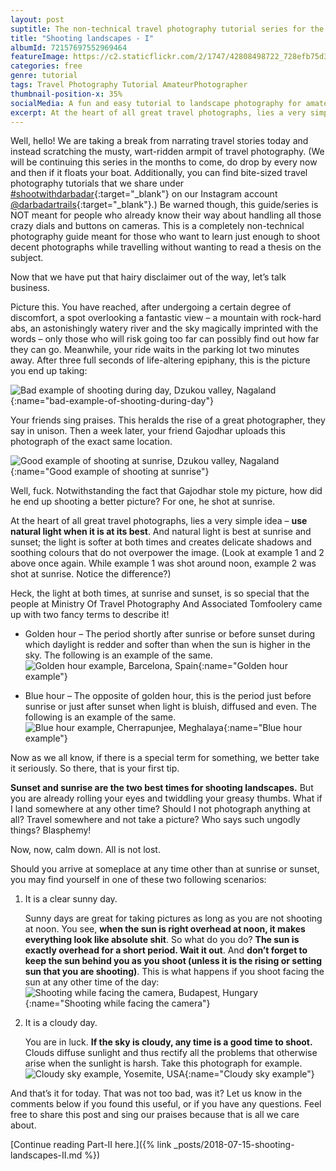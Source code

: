 ```yaml
---
layout: post
suptitle: The non-technical travel photography tutorial series for the lazy amateur.
title: "Shooting landscapes - I"
albumId: 72157697552969464
featureImage: https://c2.staticflickr.com/2/1747/42808498722_728efb75d3_c.jpg
categories: free
genre: tutorial
tags: Travel Photography Tutorial AmateurPhotographer 
thumbnail-position-x: 35%
socialMedia: A fun and easy tutorial to landscape photography for amateurs
excerpt: At the heart of all great travel photographs, lies a very simple idea – use natural light when it is at its best.
---
```


Well, hello! We are taking a break from narrating travel stories today and instead scratching the musty, wart-ridden armpit of travel photography. (We will be continuing this series in the months to come, do drop by every now and then if it floats your boat. Additionally, you can find bite-sized travel photography tutorials that we share under [#shootwithdarbadar](https://www.instagram.com/explore/tags/shootwithdarbadar/){:target="_blank"} on our Instagram account [@darbadartrails](https://www.instagram.com/darbadartrails/){:target="_blank"}.) Be warned though, this guide/series is NOT meant for people who already know their way about handling all those crazy dials and buttons on cameras. This is a completely non-technical photography guide meant for those who want to learn just enough to shoot decent photographs while travelling without wanting to read a thesis on the subject. 

Now that we have put that hairy disclaimer out of the way, let’s talk business. 

Picture this. You have reached, after undergoing a certain degree of discomfort, a spot overlooking a fantastic view – a mountain with rock-hard abs, an astonishingly watery river and the sky magically imprinted with the words – only those who will risk going too far can possibly find out how far they can go. Meanwhile, your ride waits in the parking lot two minutes away. After three full seconds of life-altering epiphany, this is the picture you end up taking:

![Bad example of shooting during day, Dzukou valley, Nagaland](){:name="bad-example-of-shooting-during-day"} 

Your friends sing praises. This heralds the rise of a great photographer, they say in unison. Then a week later, your friend Gajodhar uploads this photograph of the exact same location.

![Good example of shooting at sunrise, Dzukou valley, Nagaland](){:name="Good example of shooting at sunrise"} 

Well, fuck. Notwithstanding the fact that Gajodhar stole my picture, how did he end up shooting a better picture? For one, he shot at sunrise. 

At the heart of all great travel photographs, lies a very simple idea – **use natural light when it is at its best**. And natural light is best at sunrise and sunset; the light is softer at both times and creates delicate shadows and soothing colours that do not overpower the image. (Look at example 1 and 2 above once again. While example 1 was shot around noon, example 2 was shot at sunrise. Notice the difference?)

Heck, the light at both times, at sunrise and sunset, is so special that the people at Ministry Of Travel Photography And Associated Tomfoolery came up with two fancy terms to describe it! 

* Golden hour – The period shortly after sunrise or before sunset during which daylight is redder and softer than when the sun is higher in the sky. The following is an example of the same. 
![Golden hour example, Barcelona, Spain](){:name="Golden hour example"} 



* Blue hour – The opposite of golden hour, this is the period just before sunrise or just after sunset when light is bluish, diffused and even. The following is an example of the same.
![Blue hour example, Cherrapunjee, Meghalaya](){:name="Blue hour example"} 

Now as we all know, if there is a special term for something, we better take it seriously. So there, that is your first tip. 

**Sunset and sunrise are the two best times for shooting landscapes.**
But you are already rolling your eyes and twiddling your greasy thumbs. What if I land somewhere at any other time? Should I not photograph anything at all? Travel somewhere and not take a picture? Who says such ungodly things? Blasphemy!

Now, now, calm down. All is not lost. 

Should you arrive at someplace at any time other than at sunrise or sunset, you may find yourself in one of these two following scenarios:

1. It is a clear sunny day.

	Sunny days are great for taking pictures as long as you are not shooting at noon. You see, **when the sun is right overhead at noon, it makes everything look like absolute shit**. So what do you do? **The sun is exactly overhead for a short period. Wait it out**. And **don’t forget to keep the sun behind you as you shoot (unless it is the rising or setting sun that you are shooting)**. This is what happens if you shoot facing the sun at any other time of the day:
	![Shooting while facing the camera, Budapest, Hungary](){:name="Shooting while facing the camera"}
	

2. It is a cloudy day.

	You are in luck. **If the sky is cloudy, any time is a good time to shoot.** Clouds diffuse sunlight and thus rectify all the problems that otherwise arise when the sunlight is harsh. Take this photograph for example. 
	![Cloudy sky example, Yosemite, USA](){:name="Cloudy sky example"}
 

And that’s it for today. That was not too bad, was it? Let us know in the comments below if you found this useful, or if you have any questions. Feel free to share this post and sing our praises because that is all we care about. 

[Continue reading Part-II here.]({% link _posts/2018-07-15-shooting-landscapes-II.md %})

